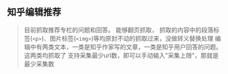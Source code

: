 ## 知乎编辑推荐

> 目前抓取推荐专栏的问题和回答。
> 能够翻页抓取，
> 抓取的内容中的段落标签(``<p>``)、图片标签(``<img>``)等均原封不动的抓取过来，没做转义替换处理
> 编辑中有两类文本，一类是知乎作家写的文章，一类是知乎用户回答的问题。这两类均抓取了
> 支持采集最少url数，即可以手动输入"采集上限"，那就是最少采集数
